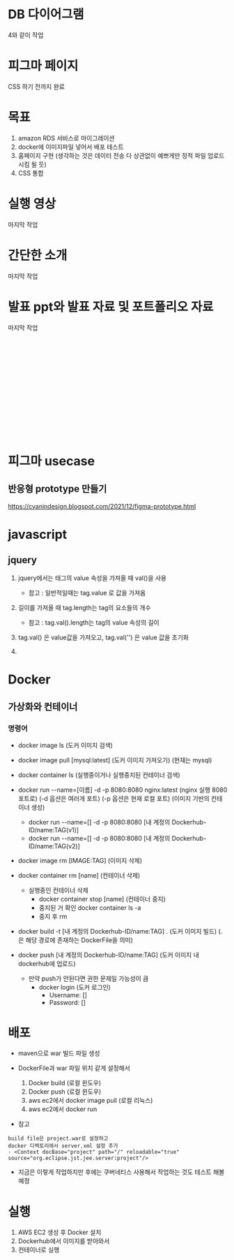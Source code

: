 # DB 다이어그램
4와 같이 작업
# 피그마 페이지
CSS 하기 전까지 완료

# 목표
1. amazon RDS 서비스로 마이그레이션
2. docker에 이미지파일 넣어서 배포 테스트
3. 홈페이지 구현 (생각하는 것은 데이터 전송 다 상관없이 예쁘게만 정적 파일 업로드 시킴 될 듯)
4. CSS 통합

# 실행 영상
마지막 작업

# 간단한 소개
마지막 작업

# 발표 ppt와 발표 자료 및 포트폴리오 자료
마지막 작업


<br/><br/><br/><br/><br/><br/><br/><br/><br/><br/><br/><br/><br/>



# 피그마 usecase

## 반응형 prototype 만들기
https://cyanindesign.blogspot.com/2021/12/figma-prototype.html


## 


# javascript
## jquery

1. jquery에서는 태그의 value 속성을 가져올 때 val()을 사용
    - 참고 : 일반적일때는 tag.value 로 값을 가져옴

2. 길이를 가져올 때 tag.length는 tag의 요소들의 개수
    - 참고 : tag.val().length는 tag의 value 속성의 길이

3. tag.val() 은 value값을 가져오고, tag.val('') 은 value 값을 초기화

4. 

# Docker

## 가상화와 컨테이너

### 명령어

- docker image ls (도커 이미지 검색)

- docker image pull [mysql:latest] (도커 이미지 가져오기) (현재는 mysql)

- docker container ls (실행중이거나 실행중지된 컨테이너 검색)

- docker run --name=[이름] -d -p 8080:8080 nginx:latest (nginx 실행 8080포트로) (-d 옵션은 여러개 포트) (-p 옵션은 현재 로컬 포트) (이미지 기반의 컨테이너 생성)
    - docker run --name=[] -d -p 8080:8080 [내 계정의 Dockerhub-ID/name:TAG(v1)]
    - docker run --name=[] -d -p 8080:8080 [내 계정의 Dockerhub-ID/name:TAG(v2)]

- docker image rm [IMAGE:TAG] (이미지 삭제)

- docker container rm [name] (컨테이너 삭제)
    - 실행중인 컨테이너 삭제
        - docker container stop [name] (컨테이너 중지)
        - 중지된 거 확인 docker container ls -a
        - 중지 후 rm

- docker build -t [내 계정의 Dockerhub-ID/name:TAG] . (도커 이미지 빌드) (.은 해당 경로에 존재하는 DockerFile을 의미)

- docker push [내 계정의 Dockerhub-ID/name:TAG] (도커 이미지 내 dockerhub에 업로드)
    - 만약 push가 안된다면 권한 문제일 가능성이 큼
        - docker login (도커 로그인)
            - Username: []
            - Password: []

# 배포
- maven으로 war 빌드 파일 생성
- DockerFile과 war 파일 위치 같게 설정해서
    1. Docker build (로컬 윈도우)
    2. Docker push (로컬 윈도우)
    3. aws ec2에서 docker image pull (로컬 리눅스)
    4. aws ec2에서 docker run

- 참고
```
build file은 project.war로 설정하고
docker 디렉토리에서 server.xml 설정 추가
- <Context docBase="project" path="/" reloadable="true" source="org.eclipse.jst.jee.server:project"/>
```

- 지금은 이렇게 작업하지만 후에는 쿠버네티스 사용해서 작업하는 것도 테스트 해볼 예정

# 실행
1. AWS EC2 생성 후 Docker 설치
2. Dockerhub에서 이미지를 받아와서
3. 컨테이너로 실행